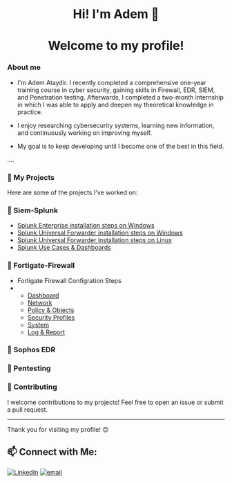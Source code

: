 <h1 align="center"> Hi! I'm Adem 👋 </h1>
<h1 align="center"> Welcome to my profile! </h1>



###  About me

- I'm Adem Ataydir. I recently completed a comprehensive one-year training course in cyber security, gaining skills in Firewall, EDR, SIEM, and Penetration testing. Afterwards, I completed a two-month internship in which I was able to apply and deepen my theoretical knowledge in practice.

- I enjoy researching cybersecurity systems, learning new information, and continuously working on improving myself.
- My goal is to keep developing until I become one of the best in this field.

....

### 💼 My Projects

Here are some of the projects I've worked on:

### 🚀 Siem-Splunk

- [Splunk Enterprise installation steps on Windows](https://github.com/ademataydir/splunk-enterprise-installation-steps-on-windows)
- [Splunk Universal Forwarder installation steps on Windows](https://github.com/ademataydir/splunk-universal-forwarder-installation-steps-on-windows)
- [Splunk Universal Forwarder installation steps on Linux](https://github.com/ademataydir/splunk-universal-forwarder-installation-steps-on-linux)
- [Splunk Use Cases & Dashboards](https://github.com/ademataydir/splunk-use-cases)

### 🚀 Fortigate-Firewall
- Fortigate Firewall Configration Steps
- - [Dashboard](https://github.com/ademataydir/Fortigate-Firewall)
  - [Network](https://github.com/ademataydir/Fortigate-Firewall)
  - [Policy & Objects](https://github.com/ademataydir/Fortigate-Firewall)
  - [Security Profiles](https://github.com/ademataydir/Fortigate-Firewall)
  - [System](https://github.com/ademataydir/Fortigate-Firewall)
  - [Log & Report](https://github.com/ademataydir/Fortigate-Firewall)
### 🚀 Sophos EDR

### 🚀 Pentesting

### 🤝 Contributing

I welcome contributions to my projects! Feel free to open an issue or submit a pull request.

---

Thank you for visiting my profile! 😊

<h2> 📫 Connect with Me:</h2>

[![LinkedIn](https://img.shields.io/badge/LinkedIn-%230077B5.svg?logo=linkedin&logoColor=white)](https://linkedin.com/in/www.linkedin.com/in/adem-ataydir-cyber-security-engineer)
[![email](https://img.shields.io/badge/Email-D14836?logo=gmail&logoColor=white)](mailto:ataydiradem88@gmail.com) 
